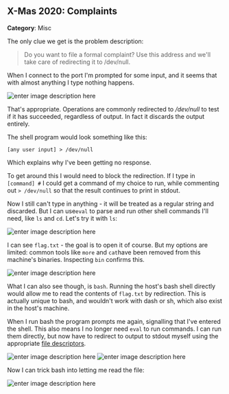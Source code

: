 ## X-Mas 2020: Complaints

**Category**: Misc

The only clue we get is the problem description:

> Do you want to file a formal complaint? Use this address and we'll take care of redirecting it to /dev/null.

When I connect to the port I'm prompted for some input, and it seems that with almost anything I type nothing happens.

![enter image description here](https://i.imgur.com/2EZ7BKY.png)

That's appropriate. Operations are commonly redirected to */dev/null* to test if it has succeeded, regardless of output. In fact it discards the output entirely.

The shell program would look something like this:

    [any user input] > /dev/null
Which explains why I've been getting no response.

To get around this I would need to block the redirection. If I type in `[command] #` I could get a command of my choice to run, while commenting out `> /dev/null` so that the result continues to print in stdout.

Now I still can't type in anything - it will be treated as a regular string and discarded. But I can use`eval` to parse and run other shell commands I'll need, like `ls` and `cd`. Let's try it with `ls`:

![enter image description here](https://i.imgur.com/c4V3pj1.png)

I can see `flag.txt` - the goal is to open it of course. But my options are limited: common tools like `more` and `cat`have been removed from this machine's binaries. Inspecting `bin` confirms this.

![enter image description here](https://i.imgur.com/61iConD.png)

What I can also see though, is `bash`. Running the host's bash shell directly would allow me to read the contents of `flag.txt` by redirection. This is actually unique to bash, and wouldn't work with dash or sh, which also exist in the host's machine.

When I run bash the program prompts me again, signalling that I've entered the shell. This also means I no longer need `eval` to run commands. I can run them directly, but now have to redirect to output to stdout myself using the appropriate [file descriptors](https://www.brianstorti.com/understanding-shell-script-idiom-redirect/).

![enter image description here](https://i.imgur.com/wepkbMw.png)
![enter image description here](https://i.imgur.com/x7MeEP4.png)


Now I can trick bash into letting me read the file:

![enter image description here](https://i.imgur.com/pwhkYvq.png)



